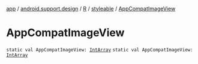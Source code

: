 [app](../../../index.md) / [android.support.design](../../index.md) / [R](../index.md) / [styleable](index.md) / [AppCompatImageView](./-app-compat-image-view.md)

# AppCompatImageView

`static val AppCompatImageView: `[`IntArray`](https://kotlinlang.org/api/latest/jvm/stdlib/kotlin/-int-array/index.html)
`static val AppCompatImageView: `[`IntArray`](https://kotlinlang.org/api/latest/jvm/stdlib/kotlin/-int-array/index.html)